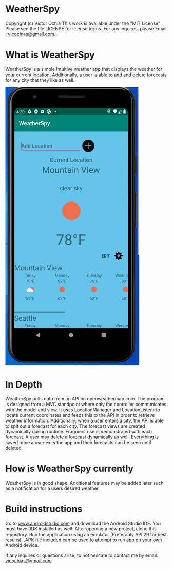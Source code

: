 # WeatherSpy

Copyright (c) Victor Ochia This work is available under the "MIT License" Please see the file LICENSE for license terms. 
For any inquires, please Email : vicochias@gmail.com.


# What is WeatherSpy

WeatherSpy is a simple intuitive weather app that displays the weather for your current location. Additionally, a user is able to add and delete forecasts 
for any city that they like as well.

![](weatherspypic.png)


# In Depth

WeatherSpy pulls data from an API on openweathermap.com. The program is designed from a MVC standpoint where only the controller communicates with the model and 
view. It uses LocationManager and LocationListenr to locate current coordinates and feeds this to the API in order to retrieve weather information. Additionally,
when a user enters a city, the API is able to spit out a forecast for each city. The forecast views are created dynamically during runtime. Fragment use is demonstrated
with each forecast. A user may delete a forecast dynamically as well. Everything is saved once a user exits the app and their forecasts can be seen until deleted.

# How is WeatherSpy currently

WeatherSpy is in good shape. Additional features may be added later such as a notification for a users desired weather


# Build instructions

Go to www.androidstudio.com and download the Android Studio IDE. You must have JDK installed as well. After opening a new 
project, clone this repository. Run the application using an emulator (Preferably API 29 for best results). .APK file 
included can be used to attempt to run app on your own Android device.

If any inquires or questions arise, to not hesitate to contact me by email: vicochias@gmail.com


